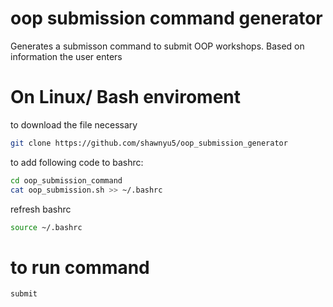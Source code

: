 # oop submission command generator 

Generates a submisson command to submit OOP workshops. Based on information the user enters

# On Linux/ Bash enviroment

to download the file necessary

```bash
git clone https://github.com/shawnyu5/oop_submission_generator
```
to add following code to bashrc:
```bash
cd oop_submission_command
cat oop_submission.sh >> ~/.bashrc
```
refresh bashrc
```bash
source ~/.bashrc
```
# to run command
```bash
submit
```
